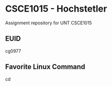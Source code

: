 # CSCE1015 - Hochstetler
Assignment repository for UNT CSCE1015
## EUID
cg0977
## Favorite Linux Command
cd
